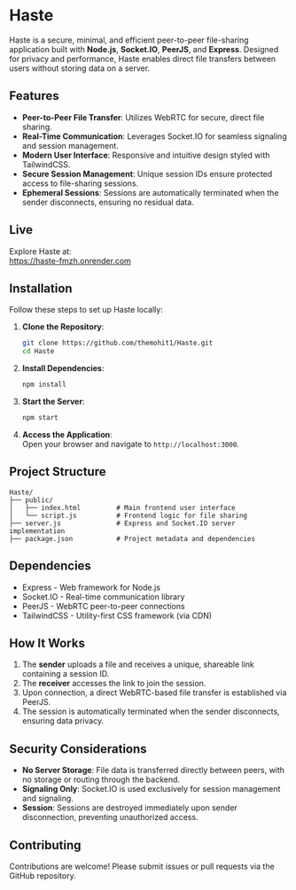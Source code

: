 # Haste

Haste is a secure, minimal, and efficient peer-to-peer file-sharing application built with **Node.js**, **Socket.IO**, **PeerJS**, and **Express**. Designed for privacy and performance, Haste enables direct file transfers between users without storing data on a server.

## Features

- **Peer-to-Peer File Transfer**: Utilizes WebRTC for secure, direct file sharing.
- **Real-Time Communication**: Leverages Socket.IO for seamless signaling and session management.
- **Modern User Interface**: Responsive and intuitive design styled with TailwindCSS.
- **Secure Session Management**: Unique session IDs ensure protected access to file-sharing sessions.
- **Ephemeral Sessions**: Sessions are automatically terminated when the sender disconnects, ensuring no residual data.

## Live

Explore Haste at:\
https://haste-fmzh.onrender.com

## Installation

Follow these steps to set up Haste locally:

1. **Clone the Repository**:

   ```bash
   git clone https://github.com/themohit1/Haste.git
   cd Haste
   ```

2. **Install Dependencies**:

   ```bash
   npm install
   ```

3. **Start the Server**:

   ```bash
   npm start
   ```

4. **Access the Application**:\
   Open your browser and navigate to `http://localhost:3000`.

## Project Structure

```
Haste/
├── public/
│   ├── index.html         # Main frontend user interface
│   └── script.js          # Frontend logic for file sharing
├── server.js              # Express and Socket.IO server implementation
├── package.json           # Project metadata and dependencies
```

## Dependencies

- Express - Web framework for Node.js
- Socket.IO - Real-time communication library
- PeerJS - WebRTC peer-to-peer connections
- TailwindCSS - Utility-first CSS framework (via CDN)

## How It Works

1. The **sender** uploads a file and receives a unique, shareable link containing a session ID.
2. The **receiver** accesses the link to join the session.
3. Upon connection, a direct WebRTC-based file transfer is established via PeerJS.
4. The session is automatically terminated when the sender disconnects, ensuring data privacy.

## Security Considerations

- **No Server Storage**: File data is transferred directly between peers, with no storage or routing through the backend.
- **Signaling Only**: Socket.IO is used exclusively for session management and signaling.
- **Session**: Sessions are destroyed immediately upon sender disconnection, preventing unauthorized access.

## Contributing

Contributions are welcome! Please submit issues or pull requests via the GitHub repository.
